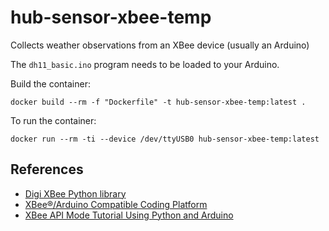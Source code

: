 # hub-sensor-xbee-temp

Collects weather observations from an XBee device (usually an Arduino)

The `dh11_basic.ino` program needs to be loaded to your Arduino. 

Build the container:

    docker build --rm -f "Dockerfile" -t hub-sensor-xbee-temp:latest .

To run the container:

    docker run --rm -ti --device /dev/ttyUSB0 hub-sensor-xbee-temp:latest

## References

* [Digi XBee Python library](https://github.com/digidotcom/python-xbee)
* [XBee®/Arduino Compatible Coding Platform](https://github.com/digidotcom/XBeeArduinoCodingPlatform)
* [XBee API Mode Tutorial Using Python and Arduino](https://serdmanczyk.github.io/XBeeAPI-PythonArduino-Tutorial/)